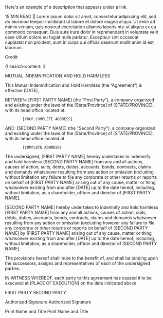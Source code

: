 Here's an example of a description that appears under a link.

15 MIN READ || Lorem ipsum dolor sit amet, consectetur adipiscing elit, sed do eiusmod tempor incididunt ut labore et dolore magna aliqua. Ut enim ad minim veniam, quis nostrud exercitation ullamco laboris nisi ut aliquip ex ea commodo consequat. Duis aute irure dolor in reprehenderit in voluptate velit esse cillum dolore eu fugiat nulla pariatur. Excepteur sint occaecat cupidatat non proident, sunt in culpa qui officia deserunt mollit anim id est laborum.

Credit: []()

{! search-content: !}


MUTUAL INDEMNIFICATION AND HOLD HARMLESS



This Mutual Indemnification and Hold Harmless (the “Agreement”) is effective [DATE],


BETWEEN:	[FIRST PARTY NAME] (the "First Party"), a company organized and existing under the laws of the [State/Province] of [STATE/PROVINCE], with its head office located at:

			[YOUR COMPLETE ADDRESS]


AND:	[SECOND PARTY NAME] (the "Second Party"), a company organized and existing under the laws of the [State/Province] of [STATE/PROVINCE], with its head office located at:

			[COMPLETE ADDRESS]


The undersigned, [FIRST PARTY NAME] hereby undertakes to indemnify and hold harmless [SECOND PARTY NAME] from any and all actions, causes of action, suits, debts, duties, accounts, bonds, contracts, claims and demands whatsoever resulting from any action or omission (including without limitation any failure to file any corporate or other returns or reports on behalf of [FIRST PARTY NAME] arising out of any cause, matter or thing whatsoever existing from and after [DATE] up to the date hereof, including, without limitation, as a shareholder, officer and director of [FIRST PARTY NAME].

[SECOND PARTY NAME] hereby undertakes to indemnify and hold harmless [FIRST PARTY NAME] from any and all actions, causes of action, suits, debts, duties, accounts, bonds, contracts, claims and demands whatsoever resulting from any action or omission (excluding however any failure to file any corporate or other returns or reports on behalf of [SECOND PARTY NAME] by [FIRST PARTY NAME] arising out of any cause, matter or thing whatsoever existing from and after [DATE] up to the date hereof, including, without limitation, as a shareholder, officer and director of [SECOND PARTY NAME]

The provisions hereof shall inure to the benefit of, and shall be binding upon the successors, assigns and representatives of each of the undersigned parties.


IN WITNESS WHEREOF, each party to this agreement has caused it to be executed at [PLACE OF EXECUTION] on the date indicated above.


FIRST PARTY 						SECOND PARTY



													
Authorized Signature					Authorized Signature



													
Print Name and Title					Print Name and Title

